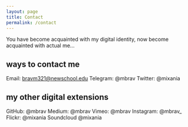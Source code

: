 ```yaml
---
layout: page
title: Contact
permalink: /contact
---
```


You have become acquainted with my digital identity, now become acquainted with actual me...

## ways to contact me
Email: bravm321@newschool.edu
Telegram: @mbrav
Twitter: @mixania

## my other digital extensions

GitHub: @mbrav
Medium: @mbrav
Vimeo: @mbrav
Instagram: @mbrav_
Flickr: @mixania
Soundcloud @mixania
